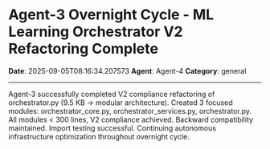 # Agent-3 Overnight Cycle - ML Learning Orchestrator V2 Refactoring Complete

**Date**: 2025-09-05T08:16:34.207573
**Agent**: Agent-4
**Category**: general

---

Agent-3 successfully completed V2 compliance refactoring of orchestrator.py (9.5 KB → modular architecture). Created 3 focused modules: orchestrator_core.py, orchestrator_services.py, orchestrator.py. All modules < 300 lines, V2 compliance achieved. Backward compatibility maintained. Import testing successful. Continuing autonomous infrastructure optimization throughout overnight cycle.

